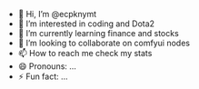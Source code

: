 - 👋 Hi, I’m @ecpknymt
- 👀 I’m interested in coding and Dota2
- 🌱 I’m currently learning finance and stocks
- 💞️ I’m looking to collaborate on comfyui nodes
- 📫 How to reach me check my stats
- 😄 Pronouns: ...
- ⚡ Fun fact: ...

<!---
ecpknymt/ecpknymt is a ✨ special ✨ repository because its `README.md` (this file) appears on your GitHub profile.
You can click the Preview link to take a look at your changes.
--->
